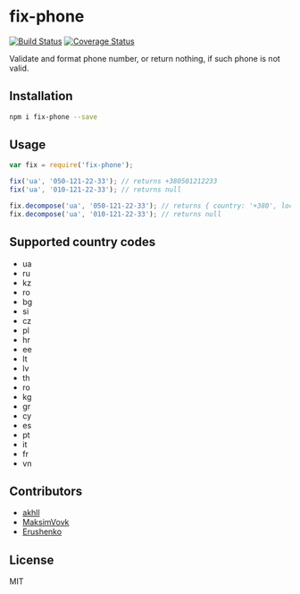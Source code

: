 # fix-phone

[![Build Status](https://secure.travis-ci.org/titarenko/fix-phone.png?branch=master)](https://travis-ci.org/titarenko/fix-phone) 
[![Coverage Status](https://coveralls.io/repos/github/titarenko/fix-phone/badge.svg?branch=master)](https://coveralls.io/github/titarenko/fix-phone?branch=master)

Validate and format phone number, or return nothing, if such phone is not valid.

## Installation

```bash
npm i fix-phone --save
```

## Usage

```js
var fix = require('fix-phone');

fix('ua', '050-121-22-33'); // returns +380501212233
fix('ua', '010-121-22-33'); // returns null

fix.decompose('ua', '050-121-22-33'); // returns { country: '+380', local: '50', phone: '1212233' }
fix.decompose('ua', '010-121-22-33'); // returns null
```

## Supported country codes

- ua
- ru
- kz
- ro
- bg
- si
- cz
- pl
- hr
- ee
- lt
- lv
- th
- ro
- kg
- gr
- cy
- es
- pt
- it
- fr
- vn

## Contributors

- [akhll](https://github.com/akhll)
- [MaksimVovk](https://github.com/MaksimVovk)
- [Erushenko](https://github.com/erushenko)

## License

MIT
